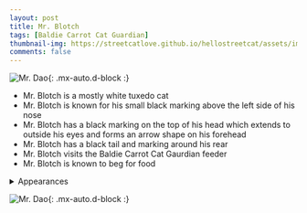 ```yaml
---
layout: post
title: Mr. Blotch
tags: [Baldie Carrot Cat Guardian]
thumbnail-img: https://streetcatlove.github.io/hellostreetcat/assets/img/mr_blotch.png
comments: false
---
```


![Mr. Dao](https://streetcatlove.github.io/hellostreetcat/assets/img/mr_blotch.png){: .mx-auto.d-block :}

* Mr. Blotch is a mostly white tuxedo cat
* Mr. Blotch is known for his small black marking above the left side of his nose
* Mr. Blotch has a black marking on the top of his head which extends to outside his eyes and forms an arrow shape on his forehead
* Mr. Blotch has a black tail and marking around his rear
* Mr. Blotch visits the Baldie Carrot Cat Gaurdian feeder
* Mr. Blotch is known to beg for food


<details>
<summary>Appearances</summary>
<ul>
	<li><a href="https://youtu.be/biKdjNN2l8M?t=781">7/6/24 00:19</a></li>
	<li><a href="https://youtu.be/GEwTJoG5ank?t=3335">7/29/24 00:59</a></li>
	<li><a href="https://youtu.be/BNlFi8K_j_U?t=23969">8/13/24 22:19</a></li>
	<li><a href="https://youtu.be/PtP9yr1yhmc?t=8934">10/12/24 02:28</a></li>
	<li><a href="https://youtu.be/f_HCqzgNIcI?t=1750">11/16/24 19:38</a></li>
	<li><a href="https://youtu.be/ZmRej6Q_AnE?t=26693">12/2/24 20:26</a></li>
</ul>
</details>

![Mr. Dao](https://streetcatlove.github.io/hellostreetcat/assets/img/mr_blotch0.png){: .mx-auto.d-block :}
